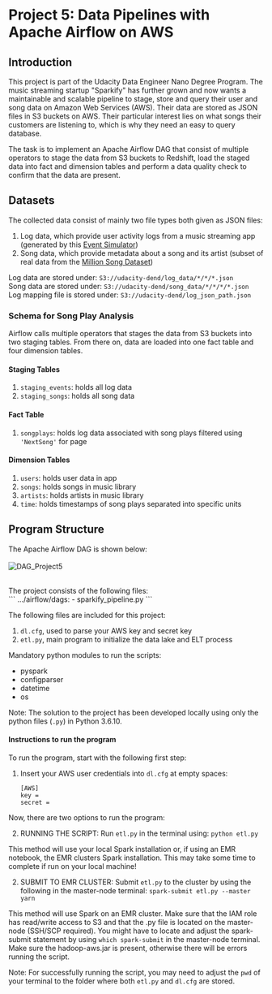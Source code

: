 # Project 5: Data Pipelines with Apache Airflow on AWS

## Introduction
This project is part of the Udacity Data Engineer Nano Degree Program. The music streaming startup "Sparkify" has further grown and now wants a maintainable and scalable pipeline to stage, store and query their user and song data on Amazon Web Services (AWS). Their data are stored as JSON files in S3 buckets on AWS. Their particular interest lies on what songs their customers are listening to, which is why they need an easy to query database.

The task is to implement an Apache Airflow DAG that consist of multiple operators to stage the data from S3 buckets to Redshift, load the staged data into fact and dimension tables and perform a data quality check to confirm that the data are present.

## Datasets

The collected data consist of mainly two file types both given as JSON files:

1. Log data, which provide user activity logs from a music streaming app (generated by this [Event Simulator](https://github.com/Interana/eventsim))
2. Song data, which provide metadata about a song and its artist (subset of real data from the [Million Song Dataset](http://millionsongdataset.com/))

Log data are stored under: ``S3://udacity-dend/log_data/*/*/*.json``
<br>Song data are stored under: ``S3://udacity-dend/song_data/*/*/*/*.json``
<br>Log mapping file is stored under: ``S3://udacity-dend/log_json_path.json``

### Schema for Song Play Analysis

Airflow calls multiple operators that stages the data from S3 buckets into two staging tables. From there on, data are loaded into one fact table and four dimension tables.

#### Staging Tables

1. ``staging_events``: holds all log data
2. ``staging_songs``: holds all song data

#### Fact Table

1. ``songplays``: holds log data associated with song plays filtered using ``'NextSong'`` for page

#### Dimension Tables

1. ``users``: holds user data in app
2. ``songs``: holds songs in music library
3. ``artists``: holds artists in music library
4. ``time``: holds timestamps of song plays separated into specific units

## Program Structure

The Apache Airflow DAG is shown below: <br>
<br>
![DAG_Project5](https://github.com/mhauck-FFM/Udacity_Data_Engineering_Projects/blob/master/Project_5/DAG_Airflow_project_5.png)

<br>
The project consists of the following files: <br>
```
.../airflow/dags:
  - sparkify_pipeline.py
```

The following files are included for this project:

  1. ``dl.cfg``, used to parse your AWS key and secret key
  2. ``etl.py``, main program to initialize the data lake and ELT process

Mandatory python modules to run the scripts:

- pyspark
- configparser
- datetime
- os

Note: The solution to the project has been developed locally using only the python files (``.py``) in Python 3.6.10.

#### Instructions to run the program

To run the program, start with the following first step:

1. Insert your AWS user credentials into ``dl.cfg`` at empty spaces:
    ```
    [AWS]
    key =
    secret =
    ```

Now, there are two options to run the program:

2. RUNNING THE SCRIPT: Run ``etl.py`` in the terminal using: ``python etl.py``

This method will use your local Spark installation or, if using an EMR notebook, the EMR clusters Spark installation. This may take some time to complete if run on your local machine!

2. SUBMIT TO EMR CLUSTER: Submit ``etl.py`` to the cluster by using the following in the master-node terminal: ``spark-submit etl.py --master yarn``

This method will use Spark on an EMR cluster. Make sure that the IAM role has read/write access to S3 and that the .py file is located on the master-node (SSH/SCP required). You might have to locate and adjust the spark-submit statement by using ``which spark-submit`` in the master-node terminal. Make sure the hadoop-aws.jar is present, otherwise there will be errors running the script.

Note: For successfully running the script, you may need to adjust the ``pwd`` of your terminal to the folder where both ``etl.py`` and ``dl.cfg`` are stored.
